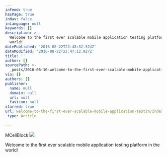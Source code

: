 ```yaml
---
inFeed: true
hasPage: true
inNav: false
inLanguage: null
keywords: []
description: >-
  Welcome to the first ever scalable mobile application testing platform in the
  world!
datePublished: '2016-08-22T22:48:32.524Z'
dateModified: '2016-08-22T22:47:12.927Z'
title: ''
author: []
sourcePath: >-
  _posts/2016-06-10-welcome-to-the-first-ever-scalable-mobile-application-testin.md
via: {}
authors: []
publisher:
  name: null
  domain: null
  url: null
  favicon: null
starred: true
url: welcome-to-the-first-ever-scalable-mobile-application-testin/index.html
_type: Article

---
```

MCellBlock ![](https://the-grid-user-content.s3-us-west-2.amazonaws.com/dc4f2a0f-a59f-40c4-8418-fe487c45c9e0.png)

Welcome to the first ever scalable mobile application testing platform in the world!